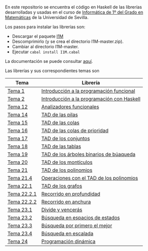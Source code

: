 En este repositorio se encuentra el código en Haskell de las librerías desarrolladas y
usadas en el curso de 
[Informática de 1º del Grado en Matemáticas](http://bit.ly/1WYZ1O9) 
de la Universidad de Sevilla.

Los pasos para instalar las librerías son:

+ Descargar el paquete [I1M](https://github.com/jaalonso/I1M/archive/master.zip)
+ Descomprimirlo (y se crea el directorio I1M-master.zip).
+ Cambiar al directorio I1M-master.
+ Ejecutar `cabal install I1M.cabal`

La documentación se puede consultar [aquí](http://jaalonso.github.io/I1M/).

Las librerías y sus correspondientes temas son

| Tema                                 | Librería                             | 
|--------------------------------------|--------------------------------------|
| [Tema 1](http://bit.ly/1L87d5x)      | [Introducción a la programación funcional](src/I1M/T1.hs) |
| [Tema 2](http://bit.ly/1hVU8p8)      | [Introducción a la programación con Haskell](src/I1M/T2.hs) |
| [Tema 12](http://bit.ly/1IswyVV)     | [Analizadores funcionales](src/I1M/Analizador.hs) |
| [Tema 14](http://bit.ly/1F5SqpU)     | [TAD de las pilas](src/I1M/Pila.hs)  | 
| [Tema 15](http://bit.ly/1F5RSjM)     | [TAD de las colas](src/I1M/Cola.hs) |
| [Tema 16](http://bit.ly/1WYZsrz)     | [TAD de las colas de prioridad](src/I1M/ColaDePrioridad.hs) |
| [Tema 17](http://bit.ly/1WYZzmW)     | [TAD de los conjuntos](src/I1M/Conjunto.hs) |
| [Tema 18](http://bit.ly/1WZ0bZL)     | [TAD de las tablas](src/I1M/Tabla.hs) |
| [Tema 19](http://bit.ly/1F5RFgF)     | [TAD de los árboles binarios de búaqueda](src/I1M/ArbolBin.hs) |
| [Tema 20](http://bit.ly/1F5Sl5B)     | [TAD de los montículos](src/I1M/Monticulo.hs) |
| [Tema 21](http://bit.ly/1UmqncN)     | [TAD de los polinomios](src/I1M/Pol.hs) |
| [Tema 21.4](http://bit.ly/1UmqogS)   | [Operaciones con el TAD de los polinomios](src/I1M/PolOperaciones.hs) |
| [Tema 22.1](http://bit.ly/1Erq1PY)   | [TAD de los grafos](src/I1M/Grafo.hs) |
| [Tema 22.2.1](http://bit.ly/1UmqCob) | [Recorrido en profundidad](src/I1M/RecorridoEnProfundidad.hs) |
| [Tema 22.2.2](http://bit.ly/1UmqEfO) | [Recorrido en anchura](src/I1M/RecorridoEnAnchura.hs) |
| [Tema 23.1](http://bit.ly/1IstbhD)   | [Divide y vencerás](src/I1M/DivideVenceras.hs) |
| [Tema 23.2](http://bit.ly/1LIvQeO)   | [Búsqueda en espacios de estados](src/I1M/BusquedaEnEspaciosDeEstados.hs) |
| [Tema 23.3](http://bit.ly/1IstIjL)   | [Búsqueda por primero el mejor](src/I1M/BusquedaPrimeroElMejor.hs) |
| [Tema 23.4](http://bit.ly/1LIx3CJ)   | [Búsqueda en escalada](src/I1M/BusquedaEnEscalada.hs) |
| [Tema 24](http://bit.ly/1LIxi0u)     | [Programación dinámica](src/I1M/Dinamica.hs) |

